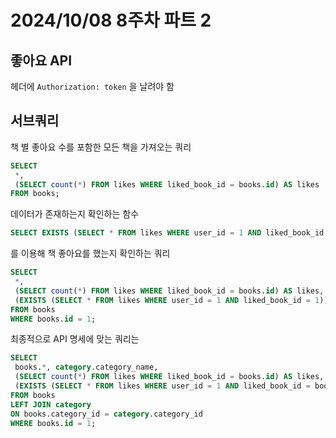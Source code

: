 # 2024/10/08 8주차 파트 2

## 좋아요 API

헤더에 `Authorization: token` 을 날려야 함

## 서브쿼리

책 별 좋아요 수를 포함한 모든 책을 가져오는 쿼리

```sql
SELECT 
 *,
 (SELECT count(*) FROM likes WHERE liked_book_id = books.id) AS likes
FROM books;
```

데이터가 존재하는지 확인하는 함수

```sql
SELECT EXISTS (SELECT * FROM likes WHERE user_id = 1 AND liked_book_id = 1);
```

를 이용해 책 좋아요를 했는지 확인하는 쿼리

```sql
SELECT
 *,
 (SELECT count(*) FROM likes WHERE liked_book_id = books.id) AS likes,
 (EXISTS (SELECT * FROM likes WHERE user_id = 1 AND liked_book_id = 1)) AS liked
FROM books
WHERE books.id = 1;
```

최종적으로 API 명세에 맞는 쿼리는

```sql
SELECT
 books.*, category.category_name,
 (SELECT count(*) FROM likes WHERE liked_book_id = books.id) AS likes,
 (EXISTS (SELECT * FROM likes WHERE user_id = 1 AND liked_book_id = books.id)) AS liked
FROM books
LEFT JOIN category
ON books.category_id = category.category_id
WHERE books.id = 1;
```

